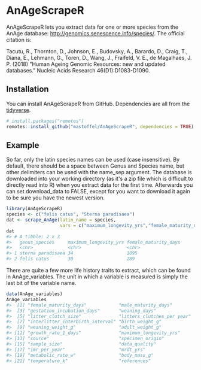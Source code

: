 
<!-- README.md is generated from README.Rmd. Please edit that file -->
AnAgeScrapeR
============

AnAgeScrapeR lets you extract data for one or more species from the AnAge database: <http://genomics.senescence.info/species/>. The official citation is:

Tacutu, R., Thornton, D., Johnson, E., Budovsky, A., Barardo, D., Craig, T., Diana, E., Lehmann, G., Toren, D., Wang, J., Fraifeld, V. E., de Magalhaes, J. P. (2018) "Human Ageing Genomic Resources: new and updated databases." Nucleic Acids Research 46(D1):D1083-D1090.

Installation
------------

You can install AnAgeScrapeR from GitHub. Dependencies are all from the [tidyverse](https://www.tidyverse.org/).

``` r
# install.packages("remotes")
remotes::install_github("mastoffel/AnAgeScrapeR", dependencies = TRUE)
```

Example
-------

So far, only the latin species names can be used (case insensitive). By default, there should be a space between Genus and Species name, but other delimiters can be used with the name\_sep argument. The database is downloaded into your working directory (as it's a zip file which is difficult to directly read into R) when you extract data for the first time. Afterwards you can set download\_data to FALSE, except for you want to download it again to be sure you have the newest version.

``` r
library(AnAgeScrapeR)
species <- c("felis catus", "Sterna paradisaea")
dat <- scrape_AnAge(latin_name = species,
                    vars = c("maximum_longevity_yrs","female_maturity_days"))
dat
#> # A tibble: 2 x 3
#>   genus_species     maximum_longevity_yrs female_maturity_days
#>   <chr>             <chr>                 <chr>               
#> 1 sterna paradisaea 34                    1095                
#> 2 felis catus       30                    289
```

There are quite a few more life history traits to extract, which can be found in AnAge\_variables. The unit in which a variable is measured is simply the last bit of the variable name.

``` r
data(AnAge_variables)
AnAge_variables
#>  [1] "female_maturity_days"            "male_maturity_days"             
#>  [3] "gestation_incubation_days"       "weaning_days"                   
#>  [5] "litter_clutch_size"              "litters_clutches_per year"      
#>  [7] "interlitter_interbirth_interval" "birth_weight_g"                 
#>  [9] "weaning_weight_g"                "adult_weight_g"                 
#> [11] "growth_rate_1_days"              "maximum_longevity_yrs"          
#> [13] "source"                          "specimen_origin"                
#> [15] "sample_size"                     "data_quality"                   
#> [17] "imr_per_year"                    "mrdt_yrs"                       
#> [19] "metabolic_rate_w"                "body_mass_g"                    
#> [21] "temperature_k"                   "references"
```

